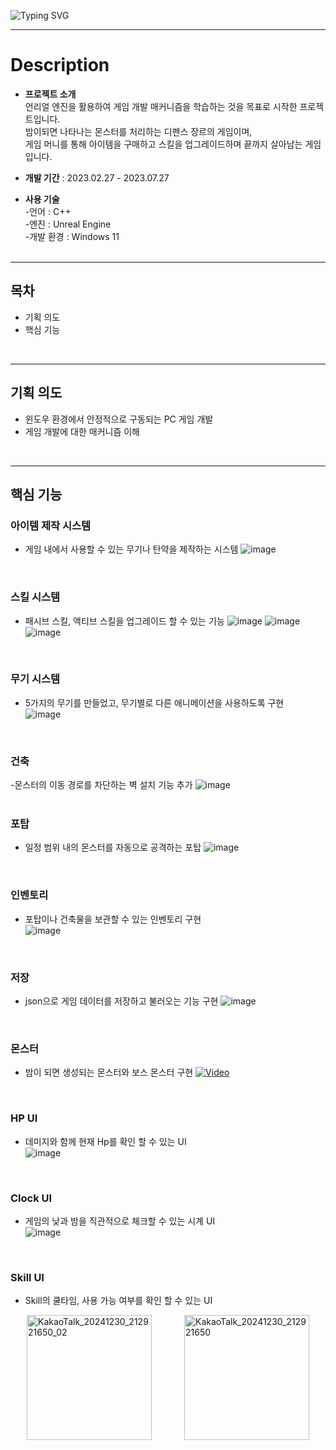 ![Typing SVG](https://readme-typing-svg.demolab.com?font=Fira+Code&size=30&pause=1000&width=435&lines=TPS+Defense+Game)

---
# Description
- **프로젝트 소개** <br>
  언리얼 엔진을 활용하여 게임 개발 매커니즘을 학습하는 것을 목표로 시작한 프로젝트입니다.<br>
  밤이되면 나타나는 몬스터를 처리하는 디펜스 장르의 게임이며,<br>
  게임 머니를 통해 아이템을 구매하고 스킬을 업그레이드하며 끝까지 살아남는 게임입니다.

- **개발 기간** : 2023.02.27 - 2023.07.27
- **사용 기술** <br>
-언어 : C++<br>
-엔진 : Unreal Engine <br>
-개발 환경 : Windows 11<br>
  <br>
---
## 목차
- 기획 의도
- 핵심 기능
<br>

---
## 기획 의도
- 윈도우 환경에서 안정적으로 구동되는 PC 게임 개발
- 게임 개발에 대한 매커니즘 이해
<br>

---

## 핵심 기능
### 아이템 제작 시스템
- 게임 내에서 사용할 수 있는 무기나 탄약을 제작하는 시스템
![image](https://github.com/user-attachments/assets/fa3d1875-6a4d-4399-8648-3308d07a6adc)
<br>

### 스킬 시스템
- 패시브 스킬, 액티브 스킬을 업그레이드 할 수 있는 기능
![image](https://github.com/user-attachments/assets/fbbfd5b0-eca9-4337-9568-65e24032fb4f)
![image](https://github.com/user-attachments/assets/7155281c-df13-4db2-b20b-a63aa51b3cf0)
![image](https://github.com/user-attachments/assets/9d47f12c-b400-4328-bd39-e00f419ca148)
<br>

### 무기 시스템
- 5가지의 무기를 만들었고, 무기별로 다른 애니메이션을 사용하도록 구현<br>
![image](https://github.com/user-attachments/assets/54103f0b-7900-4500-857a-baa586c95c6d)
<br>

### 건축
-몬스터의 이동 경로를 차단하는 벽 설치 기능 추가
![image](https://github.com/user-attachments/assets/551263bd-09d9-41be-ac8f-c885bb02fba2)
<br><br>

### 포탑
- 일정 범위 내의 몬스터를 자동으로 공격하는 포탑
![image](https://github.com/user-attachments/assets/6f91ce61-3010-4464-8159-bf07ffe5b721)
<br>

### 인벤토리
- 포탑이나 건축물을 보관할 수 있는 인벤토리 구현<br>
![image](https://github.com/user-attachments/assets/c39e0029-9a72-4dc3-b2d3-060869474b1b)
<br>

### 저장
- json으로 게임 데이터를 저장하고 불러오는 기능 구현
![image](https://github.com/user-attachments/assets/0fdee483-193a-427c-85e9-6d127315fefc)
<br>

### 몬스터
- 밤이 되면 생성되는 몬스터와 보스 몬스터 구현
[![Video](https://github.com/user-attachments/assets/258dda25-ad84-44f3-961b-ae2e344391f5)](https://www.youtube.com/watch?time_continue=21&v=DfpeI9w_5m8&embeds_referring_euri=https%3A%2F%2Fwww.notion.so%2F&source_ve_path=MjM4NTE)
<br>

### HP UI
- 데미지와 함께 현재 Hp를 확인 할 수 있는 UI<br>
![image](https://github.com/user-attachments/assets/a3777a0a-3b3b-4408-b983-3c3b3170fdeb)
<br>

### Clock UI
- 게임의 낮과 밤을 직관적으로 체크할 수 있는 시계 UI <br>
 ![image](https://github.com/user-attachments/assets/98339e07-6d82-42c1-80bb-0a596393c725)
<br>

### Skill UI
- Skill의 쿨타임, 사용 가능 여부를 확인 할 수 있는 UI
<div style="display: flex; justify-content: space-around;">
  <img src="https://github.com/user-attachments/assets/698e168a-c37f-46b7-a7d2-b6740fa27431" alt="KakaoTalk_20241230_212921650_02" width="200">
  <img src="https://github.com/user-attachments/assets/6dec58ac-3a4d-4244-ab8e-7760fe623ca3" alt="KakaoTalk_20241230_212921650" width="200">
</div>

